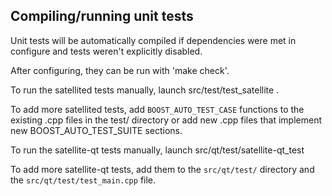Compiling/running unit tests
------------------------------------

Unit tests will be automatically compiled if dependencies were met in configure
and tests weren't explicitly disabled.

After configuring, they can be run with 'make check'.

To run the satellited tests manually, launch src/test/test_satellite .

To add more satellited tests, add `BOOST_AUTO_TEST_CASE` functions to the existing
.cpp files in the test/ directory or add new .cpp files that
implement new BOOST_AUTO_TEST_SUITE sections.

To run the satellite-qt tests manually, launch src/qt/test/satellite-qt_test

To add more satellite-qt tests, add them to the `src/qt/test/` directory and
the `src/qt/test/test_main.cpp` file.
